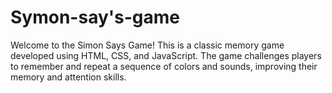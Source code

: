 # Symon-say's-game
Welcome to the Simon Says Game! This is a classic memory game developed using HTML, CSS, and JavaScript. The game challenges players to remember and repeat a sequence of colors and sounds, improving their memory and attention skills.
